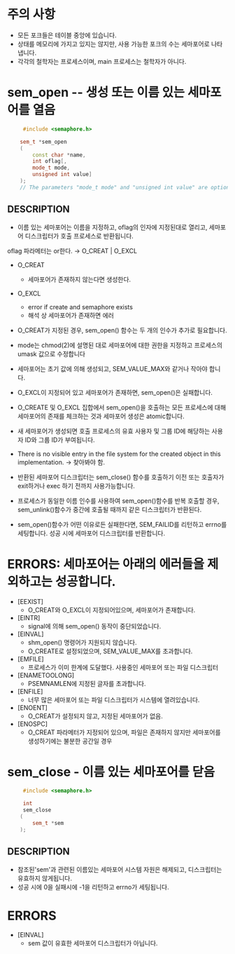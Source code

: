 # 주의 사항
- 모든 포크들은 테이블 중앙에 있습니다.
- 상태를 메모리에 가지고 있지는 않지만, 사용 가능한 포크의 수는 세마포어로 나타냅니다.
- 각각의 철학자는 프로세스이며, main 프로세스는 철학자가 아니다.


# sem_open -- 생성 또는 이름 있는 세마포어를 열음
```cpp
     #include <semaphore.h>

	sem_t *sem_open
	(
		const char *name, 
		int oflag[, 
		mode_t mode, 
		unsigned int value]
	); 
	// The parameters "mode_t mode" and "unsigned int value" are optional.
```

## DESCRIPTION
- 이름 있는 세마포어는 이름을 지정하고, oflag의 인자에 지정된대로 열리고, 세마포어 디스크립터가 호출 프로세스로 반환됩니다.

oflag 파라메터는 or한다. → O_CREAT | O_EXCL

- O_CREAT
    - 세마포어가 존재하지 않는다면 생성한다.
- O_EXCL
    - error if create and semaphore exists
    - 해석 상 세마포어가 존재하면 에러

- O_CREAT가 지정된 경우, sem_open() 함수는 두 개의 인수가 추가로 필요합니다.
- mode는 chmod(2)에 설명된 대로 세마포어에 대한 권한을 지정하고 프로세스의 umask 값으로 수정합니다
- 세마포어는 초기 값에 의해 생성되고, SEM_VALUE_MAX와 같거나 작아야 합니다.  
- O_EXCL이 지정되어 있고 세마포어가 존재하면, sem_open()은 실패합니다.
- O_CREATE 및 O_EXCL 집합에서 sem_open()을 호출하는 모든 프로세스에 대해 세마포어의 존재를 체크하는 것과 세마포어 생성은 atomic합니다. 
- 새 세마포어가 생성되면 호출 프로세스의 유효 사용자 및 그룹 ID에 해당하는 사용자 ID와 그룹 ID가 부여됩니다.
- There is no visible entry in the file system for the created object in this implementation.
-> 찾아봐야 함.
- 반환된 세마포어 디스크립터는 sem_close() 함수를 호출하기 이전 또는 호출자가 exit하거나 exec 하기 전까지 사용가능합니다.
- 프로세스가 동일한 이름 인수를 사용하여 sem_open()함수를 반복 호출할 경우, sem_unlink()함수가 중간에 호출될 때까지 같은 디스크립터가 반환된다.
- sem_open()함수가 어떤 이유로든 실패한다면, SEM_FAILID를 리턴하고 errno를 세팅합니다. 성공 시에 세마포어 디스크립터를 반환합니다.

# ERRORS: 세마포어는 아래의 에러들을 제외하고는 성공합니다.
- [EEXIST]
    - O_CREAT와 O_EXCL이 지정되어있으며, 세마포어가 존재합니다.
- [EINTR]
    - signal에 의해 sem_open() 동작이 중단되었습니다.
- [EINVAL]
    - shm_open() 명령어가 지원되지 않습니다.
    - O_CREATE로 설정되었으며, SEM_VALUE_MAX를 초과합니다.
- [EMFILE]
    - 프로세스가 이미 한계에 도달했다. 사용중인 세마포어 또는 파일 디스크립터
- [ENAMETOOLONG]
    - PSEMNAMLEN에 지정된 글자를 초과합니다.
- [ENFILE]
    - 너무 많은 세마포어 또는 파일 디스크립터가 시스템에 열려있습니다.
- [ENOENT]
    - O_CREAT가 설정되지 않고, 지정된 세마포어가 없음.
- [ENOSPC]
    - O_CREAT 파라메터가 지정되어 있으며, 파일은 존재하지 않지만 세마포어를 생성하기에는 불분한 공간일 경우


# sem_close - 이름 있는 세마포어를 닫음

```cpp
     #include <semaphore.h>

     int
     sem_close
	(
		sem_t *sem
	);
```

## DESCRIPTION
- 참조된'sem'과 관련된 이름있는 세마포어 시스템 자원은 해제되고, 디스크립터는 유효하지 않게됩니다.
- 성공 시에 0을 실패시에 -1을 리턴하고 errno가 세팅됩니다.

# ERRORS
- [EINVAL]
	- sem 값이 유효한 세마포어 디스크립터가 아닙니다.